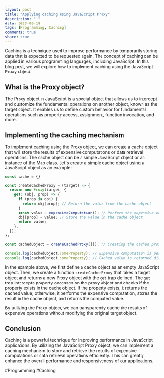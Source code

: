 ```yaml
---
layout: post
title: "Applying caching using JavaScript Proxy"
description: " "
date: 2023-09-18
tags: [Programming, Caching]
comments: true
share: true
---
```


Caching is a technique used to improve performance by temporarily storing data that is expected to be requested again. The concept of caching can be applied in various programming languages, including JavaScript. In this blog post, we will explore how to implement caching using the JavaScript Proxy object.

## What is the Proxy object?

The Proxy object in JavaScript is a special object that allows us to intercept and customize the fundamental operations on another object, known as the target object. It enables us to define custom behavior for fundamental operations such as property access, assignment, function invocation, and more.

## Implementing the caching mechanism

To implement caching using the Proxy object, we can create a cache object that will store the results of expensive computations or data retrieval operations. The cache object can be a simple JavaScript object or an instance of the Map class. Let's create a simple cache object using a JavaScript object as an example:

```javascript
const cache = {};

const createCachedProxy = (target) => {
  return new Proxy(target, {
    get: (obj, prop) => {
      if (prop in obj) {
        return obj[prop]; // Return the value from the cache object
      }
      const value = expensiveComputation(); // Perform the expensive computation
      obj[prop] = value; // Store the value in the cache object
      return value;
    },
  });
};

const cachedObject = createCachedProxy({}); // Creating the cached proxy object

console.log(cachedObject.someProperty); // Expensive computation is performed and cached
console.log(cachedObject.someProperty); // Cached value is returned directly
```

In the example above, we first define a cache object as an empty JavaScript object. Then, we create a function `createCachedProxy` that takes a target object and returns a new Proxy object with the `get` trap defined. The `get` trap intercepts property accesses on the proxy object and checks if the property exists in the cache object. If the property exists, it returns the cached value; otherwise, it performs the expensive computation, stores the result in the cache object, and returns the computed value.

By utilizing the Proxy object, we can transparently cache the results of expensive operations without modifying the original target object.

## Conclusion

Caching is a powerful technique for improving performance in JavaScript applications. By utilizing the JavaScript Proxy object, we can implement a caching mechanism to store and retrieve the results of expensive computations or data retrieval operations efficiently. This can greatly enhance the overall performance and responsiveness of our applications.

#Programming #Caching